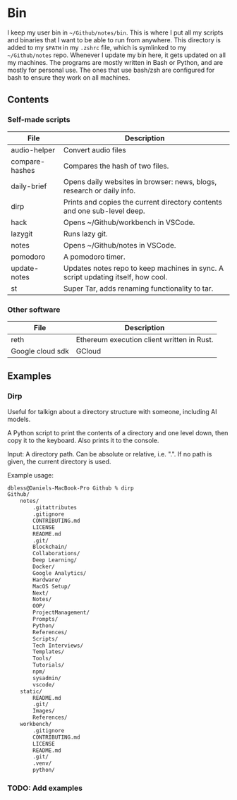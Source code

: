 # Bin

I keep my user bin in `~/Github/notes/bin`.
This is where I put all my scripts and binaries that I want to be able to run from anywhere.
This directory is added to my `$PATH` in my `.zshrc` file, which is symlinked to my `~/Github/notes` repo.
Whenever I update my bin here, it gets updated on all my machines. The programs are mostly written in Bash or Python, and are mostly for personal use. The ones that use bash/zsh are configured for bash to ensure they work on all machines.

## Contents

### Self-made scripts

| File           | Description                                                                      |
| -------------- | -------------------------------------------------------------------------------- |
| audio-helper   | Convert audio files                                                              |
| compare-hashes | Compares the hash of two files.                                                  |
| daily-brief    | Opens daily websites in browser: news, blogs, research or daily info.            |
| dirp           | Prints and copies the current directory contents and one sub-level deep.         |
| hack           | Opens ~/Github/workbench in VSCode.                                              |
| lazygit        | Runs lazy git.                                                                   |
| notes          | Opens ~/Github/notes in VSCode.                                                  |
| pomodoro       | A pomodoro timer.                                                                |
| update-notes   | Updates notes repo to keep machines in sync. A script updating itself, how cool. |
| st             | Super Tar, adds renaming functionality to tar.                                   |

### Other software

| File             | Description                                |
| ---------------- | ------------------------------------------ |
| reth             | Ethereum execution client written in Rust. |
| Google cloud sdk | GCloud                                     |

## Examples

### Dirp

Useful for talkign about a directory structure with someone, including AI models.

A Python script to print the contents of a directory and one level down, then copy it to the keyboard. Also prints it to the console.

Input: A directory path. Can be absolute or relative, i.e. ".". If no path is given, the current directory is used.

Example usage:

```bash
dbless@Daniels-MacBook-Pro Github % dirp
Github/
    notes/
        .gitattributes
        .gitignore
        CONTRIBUTING.md
        LICENSE
        README.md
        .git/
        Blockchain/
        Collaborations/
        Deep Learning/
        Docker/
        Google Analytics/
        Hardware/
        MacOS Setup/
        Next/
        Notes/
        OOP/
        ProjectManagement/
        Prompts/
        Python/
        References/
        Scripts/
        Tech Interviews/
        Templates/
        Tools/
        Tutorials/
        npm/
        sysadmin/
        vscode/
    static/
        README.md
        .git/
        Images/
        References/
    workbench/
        .gitignore
        CONTRIBUTING.md
        LICENSE
        README.md
        .git/
        .venv/
        python/
```

### TODO: Add examples
